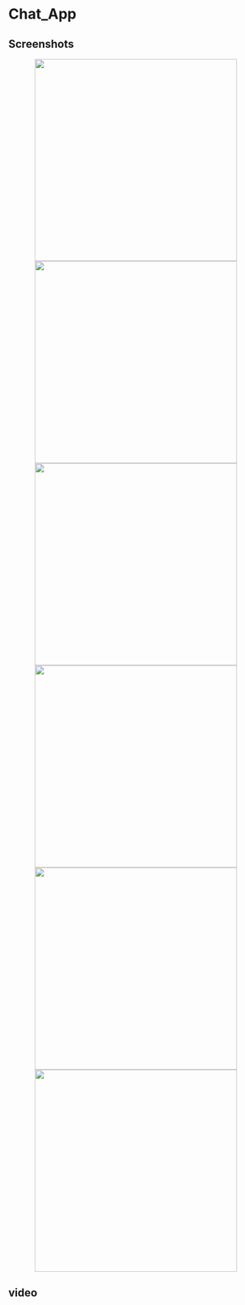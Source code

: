 # Chat_App #

## Screenshots

<p align="center">
<img src = "https://github.com/user-attachments/assets/a9eb67e2-052e-45e9-b3c1-caaa6b5c2d32" height = 400>
<img src = "https://github.com/user-attachments/assets/b621b8ac-6935-4237-a43d-273f3a29fd16" height = 400>
<img src = "https://github.com/user-attachments/assets/87079cd9-107d-4bc4-8185-ac4883cf3d86" height = 400>
<img src = "https://github.com/user-attachments/assets/d30192f8-b203-408b-8ad4-c91cf1a97312" height = 400>
<img src = "https://github.com/user-attachments/assets/0e2ef6ab-5a96-4010-9f9f-5dbbf3e7dbbd" height = 400>
<img src = "https://github.com/user-attachments/assets/89caeff4-7371-45d5-8f10-2bd1f9ef68d0" height = 400>  
</p>  
  

## video


 >
